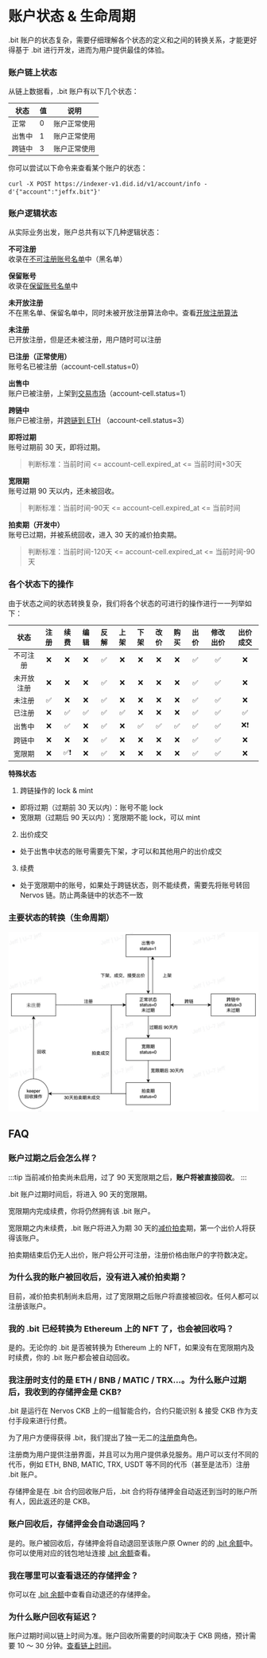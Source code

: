 # 账户状态 & 生命周期

.bit 账户的状态复杂，需要仔细理解各个状态的定义和之间的转换关系，才能更好得基于 .bit 进行开发，进而为用户提供最佳的体验。


### 账户链上状态
从链上数据看，.bit 账户有以下几个状态：

| 状态  | 值   | 说明     |
|-----|-----|--------|
| 正常  | 0   | 账户正常使用 |
| 出售中 | 1   | 账户正常使用 |
| 跨链中 | 3   | 账户正常使用 |

你可以尝试以下命令来查看某个账户的状态：

```shell
curl -X POST https://indexer-v1.did.id/v1/account/info -d'{"account":"jeffx.bit"}'
```

### 账户逻辑状态
从实际业务出发，账户总共有以下几种逻辑状态：

**不可注册**  
收录在[不可注册账号名单](https://github.com/dotbitHQ/cell-data-generator/blob/master/data/unavailable_account_hashes.txt)中（黑名单）

**保留账号**  
收录在[保留账号名单](https://github.com/dotbitHQ/cell-data-generator/blob/master/data/reserved_accounts.txt)中

**未开放注册**  
不在黑名单、保留名单中，同时未被开放注册算法命中。查看[开放注册算法](../register-das/open-registration-rules.md)

**未注册**  
已开放注册，但是还未被注册，用户随时可以注册

**已注册（正常使用）**  
账号名已被注册（account-cell.status=0）

**出售中**  
账户已被注册，上架到[交易市场](https://did.top/)（account-cell.status=1）

**跨链中**  
账户已被注册，并[跨链到 ETH](./eth-nft.md) （account-cell.status=3）

**即将过期**  
账号过期前 30 天，即将过期。   
> 判断标准：当前时间 <= account-cell.expired_at <= 当前时间+30天

**宽限期**  
账号过期 90 天以内，还未被回收。
> 判断标准：当前时间-90天 <= account-cell.expired_at <= 当前时间

**拍卖期（开发中）**  
账号已过期，并被系统回收，进入 30 天的减价拍卖期。
> 判断标准：当前时间-120天 <= account-cell.expired_at <= 当前时间-90天


### 各个状态下的操作
由于状态之间的状态转换复杂，我们将各个状态的可进行的操作进行一一列举如下：

|  状态   | 注册  | 续费  | 编辑  | 反解  | 上架  | 下架  | 改价  | 购买  | 出价  | 修改出价 | 出价成交 |
|:-----:|:---:|:---:|:---:|:---:|:---:|:---:|:---:|:---:|:---:|:----:|:----:|
| 不可注册  |  ❌  |  ❌  |  ❌  |  ✅  |  ❌  |  ❌  |  ❌  |  ❌  |  ✅  |  ✅   |  ❌   |
| 未开放注册 |  ❌  |  ❌  |  ❌  |  ✅  |  ❌  |  ❌  |  ❌  |  ❌  |  ✅  |  ✅   |  ❌   |
|  未注册  |  ✅  |  ❌  |  ❌  |  ✅  |  ❌  |  ❌  |  ❌  |  ❌  |  ✅  |  ✅   |  ❌   |
|  已注册  |  ❌  |  ✅  |  ✅  |  ✅  |  ✅  |  ❌  |  ❌  |  ❌  |  ✅  |  ✅   |  ✅   |
|  出售中  |  ❌  |  ✅  |  ❌  |  ✅  |  ❌  |  ✅  |  ✅  |  ✅  |  ✅  |  ✅   |  ❌❗  |
|  跨链中  |  ❌  |  ❌  |  ❌  |  ✅  |  ❌  |  ❌  |  ❌  |  ❌  |  ✅  |  ✅   |  ❌   |
|  宽限期  |  ❌  | ✅❗  |  ❌  |  ✅  |  ❌  |  ❌  |  ❌  |  ❌  |  ✅  |  ✅   |  ❌   |

**特殊状态**
1. 跨链操作的 lock & mint
- 即将过期（过期前 30 天以内）：账号不能 lock
- 宽限期（过期后 90 天以内）：宽限期不能 lock，可以 mint
2. 出价成交
- 处于出售中状态的账号需要先下架，才可以和其他用户的出价成交
3. 续费
- 处于宽限期中的账号，如果处于跨链状态，则不能续费，需要先将账号转回 Nervos 链。防止两条链中的状态不一致


### 主要状态的转换（生命周期）
![状态转换](./image-lifecycle.jpg)

## FAQ

### 账户过期之后会怎么样？

:::tip
当前减价拍卖尚未启用，过了 90 天宽限期之后，**账户将被直接回收**。
:::

.bit 账户过期时间后，将进入 90 天的宽限期。

宽限期内完成续费，你将仍然拥有该 .bit 账户。

宽限期之内未续费，.bit 账户将进入为期 30 天的[减价拍卖](https://zh.wikipedia.org/wiki/%E9%80%86%E5%90%91%E6%8B%8D%E8%B3%A3)期，第一个出价人将获得该账户。

拍卖期结束后仍无人出价，账户将公开可注册，注册价格由账户的字符数决定。

### 为什么我的账户被回收后，没有进入减价拍卖期？

目前，减价拍卖机制尚未启用，过了宽限期之后账户将直接被回收。任何人都可以注册该账户。

### 我的 .bit 已经转换为 Ethereum 上的 NFT 了，也会被回收吗？

是的。无论你的 .bit 是否被转换为 Ethereum 上的 NFT，如果没有在宽限期内及时续费，你的 .bit 账户都会被自动回收。

### 我注册时支付的是 ETH / BNB / MATIC / TRX…。为什么账户过期后，我收到的存储押金是 CKB?

.bit 是运行在 Nervos CKB 上的一组智能合约，合约只能识别 & 接受 CKB 作为支付手段来进行付费。

为了用户方便得获得 .bit，我们提出了独一无二的[注册商](../contribute-to-das/registrar.md)角色。

注册商为用户提供注册界面，并且可以为用户提供承兑服务。用户可以支付不同的代币，例如 ETH, BNB, MATIC, TRX, USDT 等不同的代币（甚至是法币）注册 .bit 账户。

存储押金是在 .bit 合约回收账户后，.bit 合约将存储押金自动返还到当时的账户所有人，因此返还的是 CKB。

### 账户回收后，存储押金会自动退回吗？

是的。账户被回收后，存储押金将自动退回至该账户原 Owner 的的 [.bit 余额](https://balance.did.id/)中。你可以使用对应的钱包地址连接 [.bit 余额](https://balance.did.id/)查看。

### 我在哪里可以查看退还的存储押金？

你可以在 [.bit 余额](https://balance.did.id/)中查看自动退还的存储押金。


### 为什么账户回收有延迟？

账户过期时间以链上时间为准。账户回收所需要的时间取决于 CKB 网络，预计需要 10 ～ 30 分钟。[查看链上时间](https://app.did.id/explorer)。
